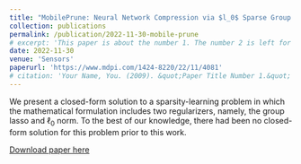 ```yaml
---
title: "MobilePrune: Neural Network Compression via $l_0$ Sparse Group Lasso on the Mobile System"
collection: publications
permalink: /publication/2022-11-30-mobile-prune
# excerpt: 'This paper is about the number 1. The number 2 is left for future work.'
date: 2022-11-30
venue: 'Sensors'
paperurl: 'https://www.mdpi.com/1424-8220/22/11/4081'
# citation: 'Your Name, You. (2009). &quot;Paper Title Number 1.&quot; <i>Journal 1</i>. 1(1).'
---
```

We present a closed-form solution to a sparsity-learning problem in which the mathematical formulation includes two regularizers, namely, the group lasso and $\ell_0$ norm. 
To the best of our knowledge, there had been no closed-form solution for this problem prior to this work.

[Download paper here](https://www.mdpi.com/1424-8220/22/11/4081)

<!-- Recommended citation: Your Name, You. (2009). "Paper Title Number 1." <i>Journal 1</i>. 1(1). -->